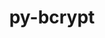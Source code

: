 ---
title: "py-bcrypt"
layout: cache
categories: [package, develop-2023-11-05]
meta: {"versions": ["3.2.0"], "compilers": ["gcc@=11.4.0", "gcc@=9.4.0", "oneapi@=2023.2.0"], "oss": ["ubuntu20.04"], "platforms": ["linux"], "targets": ["neoverse_v1", "ppc64le", "x86_64_v3"], "stacks": ["e4s", "e4s-neoverse_v1", "e4s-oneapi", "e4s-power", "root"], "num_specs": 4, "num_specs_by_stack": {"e4s-neoverse_v1": 1, "root": 4, "e4s-power": 1, "e4s": 1, "e4s-oneapi": 1}}
spec_details: [{"hash": "wmwmjvolowl3ikesv266isrm7lbvmi6i", "compiler": "gcc@=11.4.0", "versions": ["3.2.0"], "os": "ubuntu20.04", "platform": "linux", "target": "neoverse_v1", "variants": ["build_system=python_pip"], "stacks": ["e4s-neoverse_v1", "root"], "size": "-", "tarball": "https://binaries.spack.io/releases/develop-2023-11-05/build_cache/linux-ubuntu20.04-neoverse_v1/gcc-11.4.0/py-bcrypt-3.2.0/linux-ubuntu20.04-neoverse_v1-gcc-11.4.0-py-bcrypt-3.2.0-wmwmjvolowl3ikesv266isrm7lbvmi6i.spack"}, {"hash": "u7nh5duqvhjixbvlwoihwbc7hfbrar4c", "compiler": "gcc@=9.4.0", "versions": ["3.2.0"], "os": "ubuntu20.04", "platform": "linux", "target": "ppc64le", "variants": ["build_system=python_pip"], "stacks": ["e4s-power", "root"], "size": "-", "tarball": "https://binaries.spack.io/releases/develop-2023-11-05/build_cache/linux-ubuntu20.04-ppc64le/gcc-9.4.0/py-bcrypt-3.2.0/linux-ubuntu20.04-ppc64le-gcc-9.4.0-py-bcrypt-3.2.0-u7nh5duqvhjixbvlwoihwbc7hfbrar4c.spack"}, {"hash": "bzakfxg5axmivriikuyypo5nklljkjxv", "compiler": "gcc@=11.4.0", "versions": ["3.2.0"], "os": "ubuntu20.04", "platform": "linux", "target": "x86_64_v3", "variants": ["build_system=python_pip"], "stacks": ["root", "e4s"], "size": "-", "tarball": "https://binaries.spack.io/releases/develop-2023-11-05/build_cache/linux-ubuntu20.04-x86_64_v3/gcc-11.4.0/py-bcrypt-3.2.0/linux-ubuntu20.04-x86_64_v3-gcc-11.4.0-py-bcrypt-3.2.0-bzakfxg5axmivriikuyypo5nklljkjxv.spack"}, {"hash": "wlept5a7ujyp2ws5wkxxpysnrxlhqx75", "compiler": "oneapi@=2023.2.0", "versions": ["3.2.0"], "os": "ubuntu20.04", "platform": "linux", "target": "x86_64_v3", "variants": ["build_system=python_pip"], "stacks": ["e4s-oneapi", "root"], "size": "-", "tarball": "https://binaries.spack.io/releases/develop-2023-11-05/build_cache/linux-ubuntu20.04-x86_64_v3/oneapi-2023.2.0/py-bcrypt-3.2.0/linux-ubuntu20.04-x86_64_v3-oneapi-2023.2.0-py-bcrypt-3.2.0-wlept5a7ujyp2ws5wkxxpysnrxlhqx75.spack"}]
---